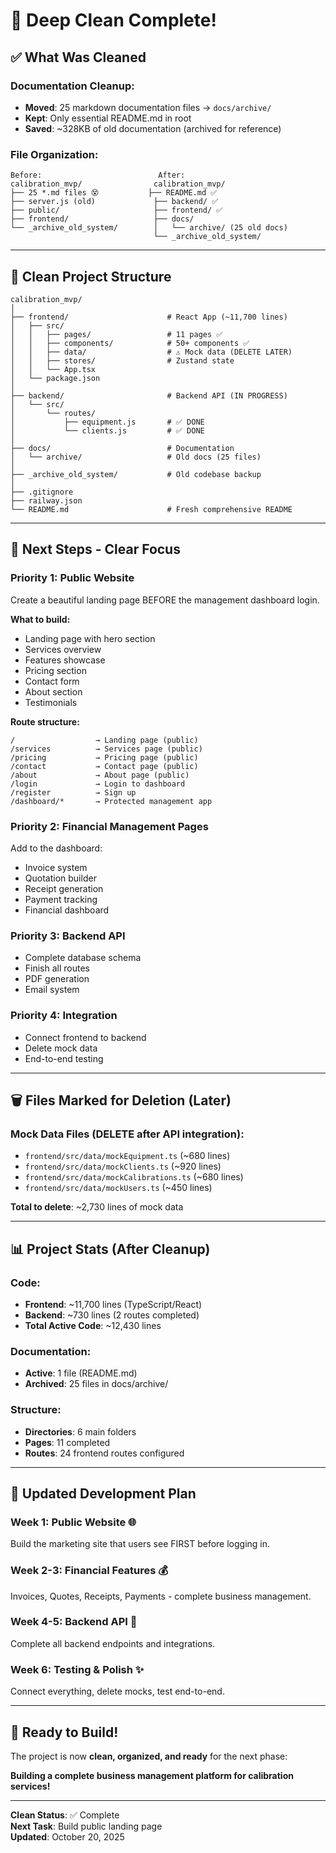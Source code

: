 # 🧹 Deep Clean Complete!

## ✅ What Was Cleaned

### Documentation Cleanup:
- **Moved**: 25 markdown documentation files → `docs/archive/`
- **Kept**: Only essential README.md in root
- **Saved**: ~328KB of old documentation (archived for reference)

### File Organization:
```
Before:                          After:
calibration_mvp/                calibration_mvp/
├── 25 *.md files 😵           ├── README.md ✅
├── server.js (old)             ├── backend/ ✅
├── public/                     ├── frontend/ ✅
├── frontend/                   ├── docs/
└── _archive_old_system/        │   └── archive/ (25 old docs)
                                └── _archive_old_system/
```

---

## 📁 Clean Project Structure

```
calibration_mvp/
│
├── frontend/                      # React App (~11,700 lines)
│   ├── src/
│   │   ├── pages/                 # 11 pages ✅
│   │   ├── components/            # 50+ components ✅
│   │   ├── data/                  # ⚠️ Mock data (DELETE LATER)
│   │   ├── stores/                # Zustand state
│   │   └── App.tsx
│   └── package.json
│
├── backend/                       # Backend API (IN PROGRESS)
│   └── src/
│       └── routes/
│           ├── equipment.js       # ✅ DONE
│           └── clients.js         # ✅ DONE
│
├── docs/                          # Documentation
│   └── archive/                   # Old docs (25 files)
│
├── _archive_old_system/           # Old codebase backup
│
├── .gitignore
├── railway.json
└── README.md                      # Fresh comprehensive README
```

---

## 🎯 Next Steps - Clear Focus

### Priority 1: Public Website
Create a beautiful landing page BEFORE the management dashboard login.

**What to build:**
- Landing page with hero section
- Services overview
- Features showcase
- Pricing section
- Contact form
- About section
- Testimonials

**Route structure:**
```
/                  → Landing page (public)
/services          → Services page (public)
/pricing           → Pricing page (public)
/contact           → Contact page (public)
/about             → About page (public)
/login             → Login to dashboard
/register          → Sign up
/dashboard/*       → Protected management app
```

### Priority 2: Financial Management Pages
Add to the dashboard:
- Invoice system
- Quotation builder
- Receipt generation
- Payment tracking
- Financial dashboard

### Priority 3: Backend API
- Complete database schema
- Finish all routes
- PDF generation
- Email system

### Priority 4: Integration
- Connect frontend to backend
- Delete mock data
- End-to-end testing

---

## 🗑️ Files Marked for Deletion (Later)

### Mock Data Files (DELETE after API integration):
- `frontend/src/data/mockEquipment.ts` (~680 lines)
- `frontend/src/data/mockClients.ts` (~920 lines)
- `frontend/src/data/mockCalibrations.ts` (~680 lines)
- `frontend/src/data/mockUsers.ts` (~450 lines)

**Total to delete**: ~2,730 lines of mock data

---

## 📊 Project Stats (After Cleanup)

### Code:
- **Frontend**: ~11,700 lines (TypeScript/React)
- **Backend**: ~730 lines (2 routes completed)
- **Total Active Code**: ~12,430 lines

### Documentation:
- **Active**: 1 file (README.md)
- **Archived**: 25 files in docs/archive/

### Structure:
- **Directories**: 6 main folders
- **Pages**: 11 completed
- **Routes**: 24 frontend routes configured

---

## 🎯 Updated Development Plan

### Week 1: Public Website 🌐
Build the marketing site that users see FIRST before logging in.

### Week 2-3: Financial Features 💰
Invoices, Quotes, Receipts, Payments - complete business management.

### Week 4-5: Backend API 🔌
Complete all backend endpoints and integrations.

### Week 6: Testing & Polish ✨
Connect everything, delete mocks, test end-to-end.

---

## 🚀 Ready to Build!

The project is now **clean, organized, and ready** for the next phase:

**Building a complete business management platform for calibration services!**

---

**Clean Status**: ✅ Complete  
**Next Task**: Build public landing page  
**Updated**: October 20, 2025
